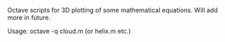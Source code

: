Octave scripts for 3D plotting of some mathematical equations. Will add more in future.

Usage: octave -q cloud.m (or helix.m etc.)

